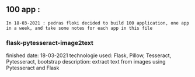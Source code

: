 
## 100 app :
    In 18-03-2021 : pedras floki decided to build 100 application, one app in a week, and take some notes for each app in this file

### flask-pytesseract-image2text
finished date:  18-03-2021
technologie used: Flask, Pillow, Tesseract, Pytesseract, bootstrap
description: extract text from images using Pytesseract and Flask


